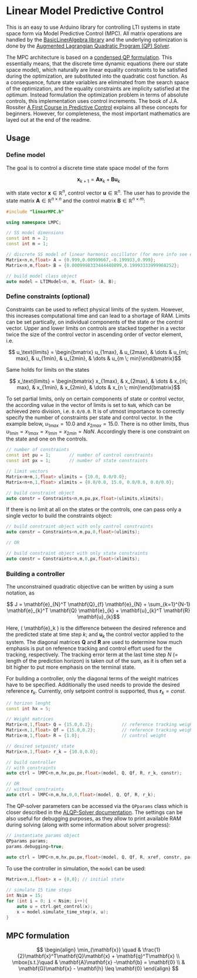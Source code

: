 # Linear Model Predictive Control

This is an easy to use Arduino library for controlling LTI systems in state space form via Model Predictive Control (MPC). All matrix operations are handled by the [BasicLinerAlgebra library](https://github.com/tomstewart89/BasicLinearAlgebra) and the underlying optimization is done by the [Augmented Lagrangian Quadratic Program (QP) Solver](https://github.com/adrianodelr/ALQP-Solver). 

The MPC architecture is based on a [condensed QP formulation](https://citeseerx.ist.psu.edu/document?repid=rep1&type=pdf&doi=7ff6f36a6ff9a8461b11ea26bcc46a6db38443a6). This essentially means, that the 
discrete time dynamic equations (here our state space model), which naturally are linear equality constraints
to be satisfied during the optimization, are substituted into the quadratic cost function. As a consequence,
future state variables are eliminated from the search space of the optimization, and the equality constraints
are implicity satisfied at the optimum. Instead formulation the optimization problem in terms of absolute controls, this implementation uses control increments. The book of J.A. Rossiter [A First Course in Predictive Control](https://api.pageplace.de/preview/DT0400.9781351597166_A35143461/preview-9781351597166_A35143461.pdf) explains all these concepts for beginners. However, for completeness, the most important mathematics are layed out at the end of the readme.   



## Usage
### Define model 
The goal is to control a discrete time state space model of the form 

```math
    \mathbf{x}_{k+1} = \mathbf{A} \mathbf{x}_{k} + \mathbf{B} \mathbf{u}_{k}
```
with state vector $\mathbf{x}\in \mathbb{R}^{n}$, control vector $\mathbf{u}\in \mathbb{R}^{n}$. The user has to provide the state matrix $\mathbf{A}\in \mathbb{R}^{n \times n}$ and the control matrix $\mathbf{B}\in \mathbb{R}^{n \times m}$:

```cpp
#include "linearMPC.h"

using namespace LMPC;

// SS model dimensions
const int n = 2;
const int m = 1;

// discrete SS model of linear harmonic oscillator (for more info see end of readme)
Matrix<n,n,float> A = {0.999,0.00999667,-0.199933,0.999};
Matrix<n,m,float> B = {0.0009998333444440899,0.19993333999968252};

// build model class object
auto model = LTIModel<n, m, float> (A, B); 
```
### Define constraints (optional) 
Constraints can be used to reflect physical limits of the system. However, this increases computational time and can lead to a shortage of RAM. Limits can be set partically, on individual components of the state or the control vector. 
Upper and lower limits on controls are stacked together in a vector twice the size of the control vector in ascending order of vector element, i.e. 

```math
    u_\text{limits} = \begin{bmatrix} u_{1max}, &  u_{2max}, & \dots & u_{m\; max}, &  u_{1min}, &  u_{2min}, &  \dots & u_{m \; min}\end{bmatrix}
```
Same holds for limits on the states
```math
    x_\text{limits} = \begin{bmatrix} x_{1max}, &  x_{2max}, & \dots & x_{n\; max}, &  x_{1min}, &  x_{2min}, &  \dots & x_{n \; min}\end{bmatrix}
```
To set partial limits, only on certain components of state or control vector, the according value in the vector of limits is set to `NaN`, which can be achieved zero division, i.e. `0.0/0.0`. It is of utmost importance to correctly specify the number of constraints per state and control vector. 
In the example below, $u_{1max} = 10.0$  and $x_{2max} = 15.0$. There is no other limits, thus $u_{1min} = x_{1max} = x_{1min} = x_{2min} = NaN$. Accordingly there is one constraint on the state and one on the controls.   

```cpp
// number of constraints 
const int pu = 1;       // number of control constraints 
const int px = 1;       // number of state constraints 

// limit vectors 
Matrix<m+m,1,float> ulimits = {10.0, 0.0/0.0};
Matrix<n+n,1,float> xlimits = {0.0/0.0, 15.0, 0.0/0.0, 0.0/0.0};

// build constraint object
auto constr = Constraints<n,m,pu,px,float>(ulimits,xlimits);
```
If there is no limit at all on the states or the controls, one can pass only a single vector to build the constraints object:  
```cpp
// build constraint object with only control constraints
auto constr = Constraints<n,m,pu,0,float>(ulimits);

// OR

// build constraint object with only state constraints
auto constr = Constraints<n,m,0,px,float>(xlimits);
```
### Building a controller 
The unconstrained quadratic objective can be written by using a sum notation, as
```math
    J = \mathbf{e}_{N}^T \mathbf{Q}_{f} \mathbf{e}_{N} + \sum_{k=1}^{N-1} \mathbf{e}_{k}^T \mathbf{Q} \mathbf{e}_{k} + \mathbf{u}_{k}^T \mathbf{R} \mathbf{u}_{k}
```
Here, \( \mathbf{e}_k \) is the difference between the desired reference and the predicted state at time step $k$; and $\mathbf{u}_{k}$ the control vector applied to the system. The diagonal matrices $\mathbf{Q}$ and $\mathbf{R}$ are used to determine 
how much emphasis is put on reference tracking and control effort used for the tracking, respectively. The tracking error term at the last time step $N$ (= length of the prediction horizon) is taken out of the sum, as it is often set a bit higher to put more emphasis on the terminal state.  
<!-- =\mathbf{r}_k -\mathbf{x}_k \)  -->
For building a controller, only the diagonal terms of the weight matrices have to be specified. 
Additionally the used needs to provide the desired reference $\mathbf{r}_k$. Currently, only setpoint control is supported, thus $\mathbf{r}_k = const$.
```cpp
// horizon lenght 
const int hx = 5;

// Weight matrices 
Matrix<n,1,float> Q = {15.0,0.2};           // reference tracking weight  
Matrix<n,1,float> Qf = {15.0,0.2};          // reference tracking weight final
Matrix<m,1,float> R = {1.0};                // control weight

// desired setpoint/ state
Matrix<n,1,float> r_k = {10.0,0.0};

// build controller
// with constraints 
auto ctrl = lMPC<n,m,hx,pu,px,float>(model, Q, Qf, R, r_k, constr);  

// OR 
// without constraints
auto ctrl = lMPC<n,m,hx,0,0,float>(model, Q, Qf, R, r_k);  
```
The QP-solver parameters can be accessed via the `QPparams` class which is closer described in the 
[ALQP-Solver documentation](https://github.com/adrianodelr/ALQP-Solver). The settings can be also useful for debugging purposes, as they allow to print available RAM during solving (along with some information about solver progress):
```cpp
// instantiate params object
QPparams params;
params.debugging=true;
  
auto ctrl = lMPC<n,m,hx,pu,px,float>(model, Q, Qf, R, xref, constr, params);  
```
To use the controller in simulation, the `model` can be used: 

```cpp
Matrix<n,1,float> x = {0,0}; // initial state  

// simulate 15 time steps 
int Nsim = 15; 
for (int i = 0; i < Nsim; i++){
    auto u = ctrl.get_control(x);
    x = model.simulate_time_step(x, u);
}
```

## MPC formulation
$$
\begin{align}
\min_{\mathbf{x}} \quad & \frac{1}{2}\mathbf{x}^T\mathbf{Q}\mathbf{x} + \mathbf{q}^T\mathbf{x} \\ 
\mbox{s.t.}\quad &  \mathbf{A}\mathbf{x} -\mathbf{b} = \mathbf{0} \\ 
&  \mathbf{G}\mathbf{x} - \mathbf{h} \leq \mathbf{0} 
\end{align}
$$
